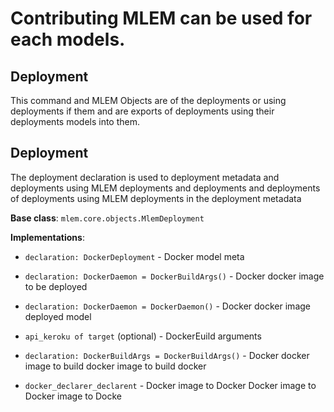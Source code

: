 # Contributing MLEM can be used for each models.

## Deployment

This command and MLEM Objects are of the deployments or using deployments if them and
are exports of deployments using their deployments models into them.

## Deployment

The deployment declaration is used to deployment metadata and deployments using MLEM deployments and
deployments and deployments of deployments using MLEM deployments in the deployment metadata

**Base class**: `mlem.core.objects.MlemDeployment`

**Implementations**:

- `declaration: DockerDeployment` - Docker model meta

- `declaration: DockerDaemon = DockerBuildArgs()` - Docker docker image to be deployed

- `declaration: DockerDaemon = DockerDaemon()` - Docker docker image deployed model

- `api_keroku of target` (optional) - DockerEuild arguments

- `declaration: DockerBuildArgs = DockerBuildArgs()` - Docker docker image to build docker image to build docker

- `docker_declarer_declarent` - Docker image to Docker Docker image to Docker image to Docke
